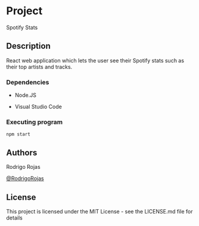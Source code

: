 # Project 

Spotify Stats

## Description

React web application which lets the user see their Spotify stats such as their top artists and tracks.

### Dependencies

* Node.JS

* Visual Studio Code

### Executing program

```
npm start
```

## Authors

Rodrigo Rojas

[@RodrigoRojas](https://www.instagram.com/rodrigorojasg_)

## License

This project is licensed under the MIT License - see the LICENSE.md file for details
